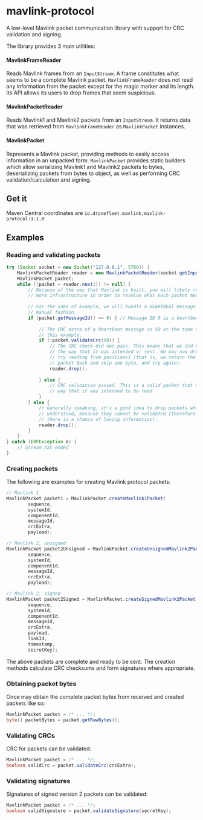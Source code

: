 # mavlink-protocol

A low-level Mavlink packet communication library with support for CRC validation and
signing.

The library provides 3 main utilities:

#### MavlinkFrameReader

Reads Mavlink frames from an `InputStream`. A frame constitutes what seems to be a complete
Mavlink packet. `MavlinkFrameReader` does not read any information from the packet except for
the magic marker and its length. Its API allows its users to drop frames that seem suspicious.

#### MavlinkPacketReader

Reads Mavlink1 and Mavlink2 packets from an `InputStream`. It returns data that was retrieved
from `MavlinkFrameReader` as `MavlinkPacket` instances.
 
#### MavlinkPacket

Represents a Mavlink packet, providing methods to easily access information in an unpacked form.
`MavlinkPacket` provides static builders which allow serializing Mavlink1 and Mavlink2 packets to
bytes, deserializing packets from bytes to object, as well as performing CRC validation/calculation
and signing.

## Get it

Maven Central coordinates are `io.dronefleet.mavlink:mavlink-protocol:1.1.0`

## Examples

### Reading and validating packets

```java
try (Socket socket = new Socket("127.0.0.1", 5760)) {
    MavlinkPacketReader reader = new MavlinkPacketReader(socket.getInputStream()); 
    MavlinkPacket packet;
    while ((packet = reader.next()) != null) {
        // Because of the way that Mavlink is built, you will likely require
        // more infrastructure in order to resolve what each packet means.
        
        // For the sake of example, we will handle a HEARTBEAT message in a hard-coded,
        // manual fashion.
        if (packet.getMessageId() == 0) { // Message ID 0 is a heartbeat message.
            
            // The CRC extra of a heartbeat message is 50 at the time of writing of
            // this example.
            if (!packet.validateCrc(50)) {
                // The CRC check did not pass. This means that we did not read the data
                // the way that it was intended or sent. We may now drop the packet to
                // try reading from position+1 (that is, we return the bytes of this
                // packet back and skip one byte, and try again).
                reader.drop();
                
            } else {
                // CRC validation passed. This is a valid packet that was read the
                // way that it was intended to be read.
            }
        } else {
            // Generally speaking, it's a good idea to drop packets which message ID is not
            // understood, because they cannot be validated (therefore if data is corrupted,
            // there is a chance of losing information).
            reader.drop();
        }
    }
} catch (EOFException e) {
    // Stream has ended
}
```

### Creating packets

The following are examples for creating Mavlink protocol packets:

```java
// Mavlink 1
MavlinkPacket packet1 = MavlinkPacket.createMavlink1Packet(
        sequence,
        systemId,
        componentId,
        messageId,
        crcExtra,
        payload);

// Mavlink 2, unsigned
MavlinkPacket packet2Unsigned = MavlinkPacket.createUnsignedMavlink2Packet(
        sequence,
        systemId,
        componentId,
        messageId,
        crcExtra,
        payload);

// Mavlink 2, signed
MavlinkPacket packet2Signed = MavlinkPacket.createSignedMavlink2Packet(
        sequence,
        systemId,
        componentId,
        messageId,
        crcExtra,
        payload,
        linkId,
        timestamp,
        secretKey);
```

The above packets are complete and ready to be sent. The creation methods calculate
CRC checksums and form signatures where appropriate.

### Obtaining packet bytes

Once may obtain the complete packet bytes from received and created packets
like so:

```java
MavlinkPacket packet = /* ... */;
byte[] packetBytes = packet.getRawBytes();
```

### Validating CRCs
CRC for packets can be validated:
```java
MavlinkPacket packet = /* ... */;
boolean validCrc = packet.validateCrc(crcExtra);
```

### Validating signatures
Signatures of signed version 2 packets can be validated:
```java
MavlinkPacket packet = /* ... */;
boolean validSignature = packet.validateSignature(secretKey);
```